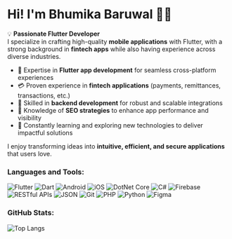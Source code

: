 # Hi! I'm Bhumika Baruwal 👋👋
💡 **Passionate Flutter Developer**  
I specialize in crafting high-quality **mobile applications** with Flutter, with a strong background in **fintech apps** while also having experience across diverse industries.  

- 📱 Expertise in **Flutter app development** for seamless cross-platform experiences  
- 💳 Proven experience in **fintech applications** (payments, remittances, transactions, etc.)  
- 🔗 Skilled in **backend development** for robust and scalable integrations  
- 🚀 Knowledge of **SEO strategies** to enhance app performance and visibility  
- 🌱 Constantly learning and exploring new technologies to deliver impactful solutions  

I enjoy transforming ideas into **intuitive, efficient, and secure applications** that users love.  


### Languages and Tools:
![Flutter](https://img.shields.io/badge/Flutter-02569B?style=for-the-badge&logo=flutter&logoColor=white)
![Dart](https://img.shields.io/badge/Dart-0175C2?style=for-the-badge&logo=dart&logoColor=white)
![Android](https://img.shields.io/badge/Android-3DDC84?style=for-the-badge&logo=android&logoColor=white)
![iOS](https://img.shields.io/badge/iOS-000000?style=for-the-badge&logo=apple&logoColor=white)
![DotNet Core](https://img.shields.io/badge/.NET_Core-512BD4?style=for-the-badge&logo=dotnet&logoColor=white)
![C#](https://img.shields.io/badge/C%23-239120?style=for-the-badge&logo=c-sharp&logoColor=white)
![Firebase](https://img.shields.io/badge/Firebase-FFCA28?style=for-the-badge&logo=firebase&logoColor=white)
![RESTful APIs](https://img.shields.io/badge/RESTful_APIs-000000?style=for-the-badge&logo=api&logoColor=white)
![JSON](https://img.shields.io/badge/JSON-000000?style=for-the-badge&logo=json&logoColor=white)
![Git](https://img.shields.io/badge/Git-F05032?style=for-the-badge&logo=git&logoColor=white)
![PHP](https://img.shields.io/badge/PHP-777BB4?style=for-the-badge&logo=php&logoColor=white)
![Python](https://img.shields.io/badge/Python-3776AB?style=for-the-badge&logo=python&logoColor=white)
![Figma](https://img.shields.io/badge/Figma-F24E1E?style=for-the-badge&logo=figma&logoColor=white)


### GitHub Stats:

![Top Langs](https://github-readme-stats.vercel.app/api/top-langs/?username=bhumika2080&layout=compact)

